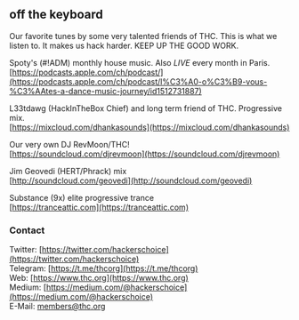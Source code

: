 ## off the keyboard

Our favorite tunes by some very talented friends of THC. This is what we listen to. It makes us hack harder. KEEP UP THE GOOD WORK.

Spoty's (#!ADM) monthly house music. Also *LIVE* every month in Paris.  
[https://podcasts.apple.com/ch/podcast/](https://podcasts.apple.com/ch/podcast/l%C3%A0-o%C3%B9-vous-%C3%AAtes-a-dance-music-journey/id1512731887)

L33tdawg (HackInTheBox Chief) and long term friend of THC. Progressive mix.  
[https://mixcloud.com/dhankasounds](https://mixcloud.com/dhankasounds)

Our very own DJ RevMoon/THC!  
[https://soundcloud.com/djrevmoon](https://soundcloud.com/djrevmoon)

Jim Geovedi (HERT/Phrack) mix  
[http://soundcloud.com/geovedi](http://soundcloud.com/geovedi)

Substance (9x) elite progressive trance  
[https://tranceattic.com](https://tranceattic.com)

### Contact

Twitter: [https://twitter.com/hackerschoice](https://twitter.com/hackerschoice)  
Telegram: [https://t.me/thcorg](https://t.me/thcorg)  
Web: [https://www.thc.org](https://www.thc.org)  
Medium: [https://medium.com/@hackerschoice](https://medium.com/@hackerschoice)  
E-Mail: members@thc.org  


